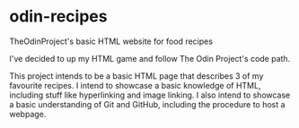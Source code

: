 # odin-recipes
TheOdinProject's basic HTML website for food recipes

I've decided to up my HTML game and follow The Odin Project's code path.

This project intends to be a basic HTML page that describes 3 of my favourite recipes.
I intend to showcase a basic knowledge of HTML, including stuff like hyperlinking and image linking.
I also intend to showcase a basic understanding of Git and GitHub, including the procedure to host a webpage.
